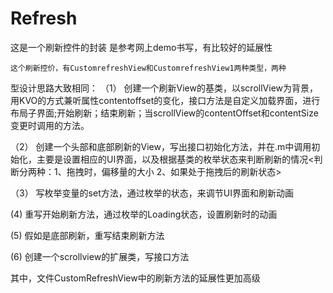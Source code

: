# Refresh

这是一个刷新控件的封装  是参考网上demo书写，有比较好的延展性

    这个刷新控价，有CustomrefreshView和CustomrefreshView1两种类型，两种
型设计思路大致相同：
（1）    创建一个刷新View的基类，以scrollView为背景，用KVO的方式兼听属性contentoffset的变化，接口方法是自定义加载界面，进行布局子界面;开始刷新；结束刷新；当scrollView的contentOffset和contentSize变更时调用的方法。

（2）    创建一个头部和底部刷新的View，写出接口初始化方法，并在.m中调用初始化，主要是设置相应的UI界面，以及根据基类的枚举状态来判断刷新的情况<判断分两种：1、拖拽时，偏移量的大小   2、如果处于拖拽后的刷新状态>
  
（3）    写枚举变量的set方法，通过枚举的状态，来调节UI界面和刷新动画

 (4)    重写开始刷新方法，通过枚举的Loading状态，设置刷新时的动画

 (5)    假如是底部刷新，重写结束刷新方法

 (6)    创建一个scrollview的扩展类，写接口方法   



其中，文件CustomRefreshView中的刷新方法的延展性更加高级
